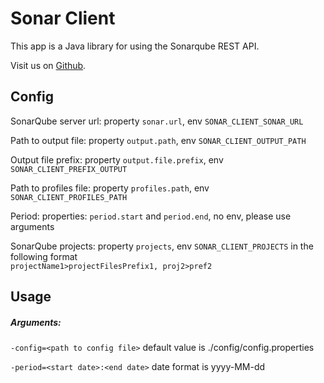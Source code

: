 # Sonar Client
This app is a Java library for using the Sonarqube REST API.

Visit us on [Github](https://github.com/dxworks/sonarqube-client).

## Config

SonarQube server url: property `sonar.url`, env `SONAR_CLIENT_SONAR_URL`

Path to output file: property `output.path`, env `SONAR_CLIENT_OUTPUT_PATH`

Output file prefix: property `output.file.prefix`, env `SONAR_CLIENT_PREFIX_OUTPUT`

Path to profiles file: property `profiles.path`, env `SONAR_CLIENT_PROFILES_PATH`

Period: properties: `period.start` and `period.end`, no env, please use arguments

SonarQube projects: property `projects`, env `SONAR_CLIENT_PROJECTS` in the following format <br/>`projectName1>projectFilesPrefix1, proj2>pref2`

## Usage

##### Arguments:

`-config=<path to config file>` default value is ./config/config.properties

`-period=<start date>:<end date>` date format is yyyy-MM-dd

